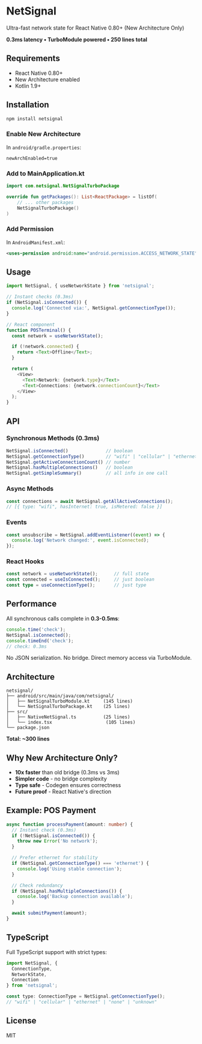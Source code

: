 # NetSignal

Ultra-fast network state for React Native 0.80+ (New Architecture Only)

**0.3ms latency • TurboModule powered • 250 lines total**

## Requirements

- React Native 0.80+
- New Architecture enabled
- Kotlin 1.9+

## Installation

```bash
npm install netsignal
```

### Enable New Architecture

In `android/gradle.properties`:
```properties
newArchEnabled=true
```

### Add to MainApplication.kt

```kotlin
import com.netsignal.NetSignalTurboPackage

override fun getPackages(): List<ReactPackage> = listOf(
    // ... other packages
    NetSignalTurboPackage()
)
```

### Add Permission

In `AndroidManifest.xml`:
```xml
<uses-permission android:name="android.permission.ACCESS_NETWORK_STATE" />
```

## Usage

```typescript
import NetSignal, { useNetworkState } from 'netsignal';

// Instant checks (0.3ms)
if (NetSignal.isConnected()) {
  console.log('Connected via:', NetSignal.getConnectionType());
}

// React component
function POSTerminal() {
  const network = useNetworkState();

  if (!network.connected) {
    return <Text>Offline</Text>;
  }

  return (
    <View>
      <Text>Network: {network.type}</Text>
      <Text>Connections: {network.connectionCount}</Text>
    </View>
  );
}
```

## API

### Synchronous Methods (0.3ms)

```typescript
NetSignal.isConnected()              // boolean
NetSignal.getConnectionType()        // "wifi" | "cellular" | "ethernet" | "none"
NetSignal.getActiveConnectionCount() // number
NetSignal.hasMultipleConnections()   // boolean
NetSignal.getSimpleSummary()         // all info in one call
```

### Async Methods

```typescript
const connections = await NetSignal.getAllActiveConnections();
// [{ type: "wifi", hasInternet: true, isMetered: false }]
```

### Events

```typescript
const unsubscribe = NetSignal.addEventListener((event) => {
  console.log('Network changed:', event.isConnected);
});
```

### React Hooks

```typescript
const network = useNetworkState();      // full state
const connected = useIsConnected();     // just boolean
const type = useConnectionType();       // just type
```

## Performance

All synchronous calls complete in **0.3-0.5ms**:

```typescript
console.time('check');
NetSignal.isConnected();
console.timeEnd('check');
// check: 0.3ms
```

No JSON serialization. No bridge. Direct memory access via TurboModule.

## Architecture

```
netsignal/
├── android/src/main/java/com/netsignal/
│   ├── NetSignalTurboModule.kt     (145 lines)
│   └── NetSignalTurboPackage.kt    (25 lines)
├── src/
│   ├── NativeNetSignal.ts          (25 lines)
│   └── index.tsx                    (105 lines)
└── package.json
```

**Total: ~300 lines**

## Why New Architecture Only?

- **10x faster** than old bridge (0.3ms vs 3ms)
- **Simpler code** - no bridge complexity
- **Type safe** - Codegen ensures correctness
- **Future proof** - React Native's direction

## Example: POS Payment

```typescript
async function processPayment(amount: number) {
  // Instant check (0.3ms)
  if (!NetSignal.isConnected()) {
    throw new Error('No network');
  }

  // Prefer ethernet for stability
  if (NetSignal.getConnectionType() === 'ethernet') {
    console.log('Using stable connection');
  }

  // Check redundancy
  if (NetSignal.hasMultipleConnections()) {
    console.log('Backup connection available');
  }

  await submitPayment(amount);
}
```

## TypeScript

Full TypeScript support with strict types:

```typescript
import NetSignal, {
  ConnectionType,
  NetworkState,
  Connection
} from 'netsignal';

const type: ConnectionType = NetSignal.getConnectionType();
// "wifi" | "cellular" | "ethernet" | "none" | "unknown"
```

## License

MIT
